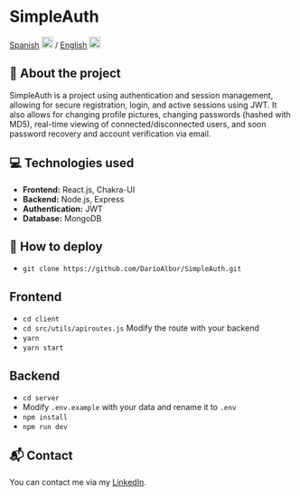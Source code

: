 # SimpleAuth

[Spanish](README.md) <img src="https://flagicons.lipis.dev/flags/4x3/ar.svg" width="20"/> / [English](README_en.md) <img src="https://flagicons.lipis.dev/flags/4x3/us.svg" width="20"/>

## 📖 About the project

SimpleAuth is a project using authentication and session management, allowing for secure registration, login, and active sessions using JWT. It also allows for changing profile pictures, changing passwords (hashed with MD5), real-time viewing of connected/disconnected users, and soon password recovery and account verification via email.

## 💻 Technologies used

- **Frontend:** React.js, Chakra-UI
- **Backend:** Node.js, Express
- **Authentication:** JWT
- **Database:** MongoDB

## 🚀 How to deploy

- `git clone https://github.com/DarioAlbor/SimpleAuth.git`

## Frontend
- `cd client`
- `cd src/utils/apiroutes.js` Modify the route with your backend
- `yarn`
- `yarn start`
## Backend
- `cd server`
- Modify `.env.example` with your data and rename it to `.env`
- `npm install`
- `npm run dev`

## 📬 Contact

You can contact me via my [LinkedIn](https://www.linkedin.com/in/albordario/).